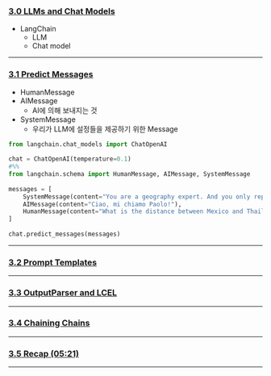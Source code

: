 ### [3.0 LLMs and Chat Models](https://nomadcoders.co/fullstack-gpt/lectures/4549)
- LangChain
	- LLM
	- Chat model
***
### [3.1 Predict Messages](https://nomadcoders.co/fullstack-gpt/lectures/4550)
- HumanMessage
- AIMessage
	- AI에 의해 보내지는 것
- SystemMessage
	- 우리가 LLM에 설정들을 제공하기 위한 Message
```python
from langchain.chat_models import ChatOpenAI  
  
chat = ChatOpenAI(temperature=0.1)  
#%%  
from langchain.schema import HumanMessage, AIMessage, SystemMessage  
  
messages = [  
    SystemMessage(content="You are a geography expert. And you only reply in Italian."),  
    AIMessage(content="Ciao, mi chiamo Paolo!"),  
    HumanMessage(content="What is the distance between Mexico and Thailand. Also, what is your name?")  
]  
  
chat.predict_messages(messages)
```
***
### [3.2 Prompt Templates](https://nomadcoders.co/fullstack-gpt/lectures/4551)
***
### [3.3 OutputParser and LCEL](https://nomadcoders.co/fullstack-gpt/lectures/4552)
***
### [3.4 Chaining Chains](https://nomadcoders.co/fullstack-gpt/lectures/4553)
***
### [3.5 Recap (05:21)](https://nomadcoders.co/fullstack-gpt/lectures/4554)
***

